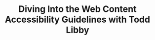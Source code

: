 ---
title: Diving Into the Web Content Accessibility Guidelines with Todd Libby
upload: https://www.youtube.com/watch?v=aChBL4fsr2E
---